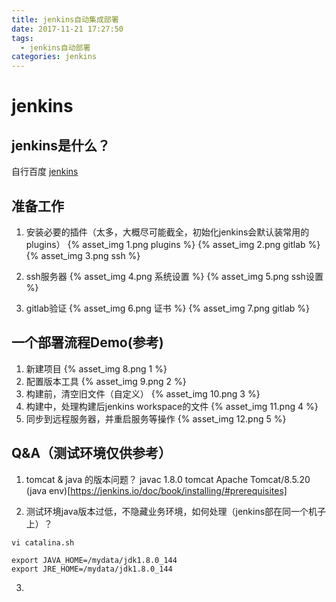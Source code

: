 ```yaml
---
title: jenkins自动集成部署
date: 2017-11-21 17:27:50
tags:
  - jenkins自动部署
categories: jenkins
---
```


# jenkins
## jenkins是什么？
自行百度
[jenkins](https://jenkins.io/)

## 准备工作
1. 安装必要的插件（太多，大概尽可能截全，初始化jenkins会默认装常用的plugins）
    {% asset_img 1.png plugins %}
    {% asset_img 2.png gitlab %}
    {% asset_img 3.png ssh %}

2. ssh服务器
    {% asset_img 4.png 系统设置 %}
    {% asset_img 5.png ssh设置 %}

3. gitlab验证
    {% asset_img 6.png 证书 %}
    {% asset_img 7.png gitlab %}

## 一个部署流程Demo(参考)
1. 新建项目
    {% asset_img 8.png 1 %}
2. 配置版本工具
    {% asset_img 9.png 2 %}
3. 构建前，清空旧文件（自定义）
    {% asset_img 10.png 3 %}
4. 构建中，处理构建后jenkins workspace的文件
    {% asset_img 11.png 4 %}
5. 同步到远程服务器，并重启服务等操作
    {% asset_img 12.png 5 %}


## Q&A（测试环境仅供参考）
1. tomcat & java 的版本问题？
javac 1.8.0
tomcat Apache Tomcat/8.5.20
(java env)[https://jenkins.io/doc/book/installing/#prerequisites]

2. 测试环境java版本过低，不隐藏业务环境，如何处理（jenkins部在同一个机子上）？
````
vi catalina.sh

export JAVA_HOME=/mydata/jdk1.8.0_144
export JRE_HOME=/mydata/jdk1.8.0_144
````

3. 